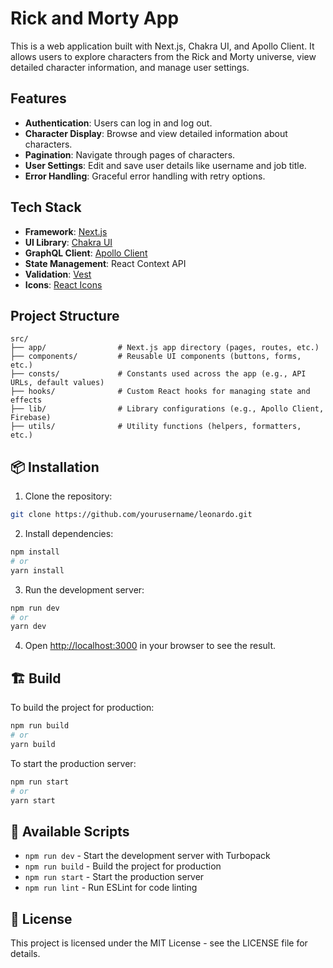 # Rick and Morty App

This is a web application built with Next.js, Chakra UI, and Apollo Client. It allows users to explore characters from the Rick and Morty universe, view detailed character information, and manage user settings.

## Features

- **Authentication**: Users can log in and log out.
- **Character Display**: Browse and view detailed information about characters.
- **Pagination**: Navigate through pages of characters.
- **User Settings**: Edit and save user details like username and job title.
- **Error Handling**: Graceful error handling with retry options.

## Tech Stack

- **Framework**: [Next.js](https://nextjs.org/)
- **UI Library**: [Chakra UI](https://chakra-ui.com/)
- **GraphQL Client**: [Apollo Client](https://www.apollographql.com/docs/react/)
- **State Management**: React Context API
- **Validation**: [Vest](https://vestjs.dev/)
- **Icons**: [React Icons](https://react-icons.github.io/react-icons/)

## Project Structure
```
src/
├── app/                # Next.js app directory (pages, routes, etc.)
├── components/         # Reusable UI components (buttons, forms, etc.)
├── consts/             # Constants used across the app (e.g., API URLs, default values)
├── hooks/              # Custom React hooks for managing state and effects
├── lib/                # Library configurations (e.g., Apollo Client, Firebase)
├── utils/              # Utility functions (helpers, formatters, etc.)
```


## 📦 Installation

1. Clone the repository:
```bash
git clone https://github.com/yourusername/leonardo.git
```

2. Install dependencies:
```bash
npm install
# or
yarn install
```

3. Run the development server:
```bash
npm run dev
# or
yarn dev
```

4. Open [http://localhost:3000](http://localhost:3000) in your browser to see the result.

## 🏗️ Build

To build the project for production:

```bash
npm run build
# or
yarn build
```

To start the production server:

```bash
npm run start
# or
yarn start
```

## 📝 Available Scripts

- `npm run dev` - Start the development server with Turbopack
- `npm run build` - Build the project for production
- `npm run start` - Start the production server
- `npm run lint` - Run ESLint for code linting


## 📄 License

This project is licensed under the MIT License - see the LICENSE file for details.
